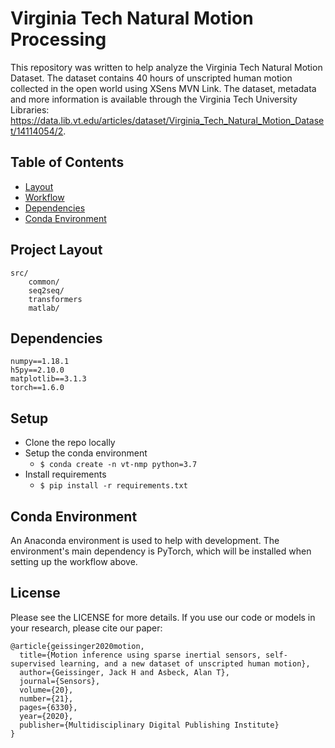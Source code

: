 # Virginia Tech Natural Motion Processing

This repository was written to help analyze the Virginia Tech Natural Motion Dataset. The dataset contains 40 hours of unscripted human motion collected in the open world using XSens MVN Link. The dataset, metadata and more information is available through the Virginia Tech University Libraries: https://data.lib.vt.edu/articles/dataset/Virginia_Tech_Natural_Motion_Dataset/14114054/2.

## Table of Contents

- [Layout](#project-layout)
- [Workflow](#workflow)
- [Dependencies](#dependencies)
- [Conda Environment](#conda-environment)

## Project Layout
                                       
    src/                                                                                                  
        common/
        seq2seq/
        transformers                                       
        matlab/

## Dependencies

    numpy==1.18.1
    h5py==2.10.0
    matplotlib==3.1.3
    torch==1.6.0

## Setup

- Clone the repo locally
- Setup the conda environment
    - `$ conda create -n vt-nmp python=3.7`
- Install requirements
    - `$ pip install -r requirements.txt`

## Conda Environment

An Anaconda environment is used to help with development. The environment's main dependency is PyTorch, which will be installed when setting up the workflow above.

## License

Please see the LICENSE for more details. If you use our code or models in your research, please cite our paper:

```
@article{geissinger2020motion,
  title={Motion inference using sparse inertial sensors, self-supervised learning, and a new dataset of unscripted human motion},
  author={Geissinger, Jack H and Asbeck, Alan T},
  journal={Sensors},
  volume={20},
  number={21},
  pages={6330},
  year={2020},
  publisher={Multidisciplinary Digital Publishing Institute}
}
```
